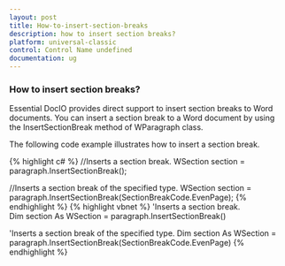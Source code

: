 ```yaml
---
layout: post
title: How-to-insert-section-breaks
description: how to insert section breaks?
platform: universal-classic
control: Control Name undefined
documentation: ug
---
```


### How to insert section breaks?

Essential DocIO provides direct support to insert section breaks to Word documents. You can insert a section break to a Word document by using the InsertSectionBreak method of WParagraph class.

The following code example illustrates how to insert a section break.

{% highlight c# %}
//Inserts a section break.
WSection section = paragraph.InsertSectionBreak();

//Inserts a section break of the specified type.
WSection section = paragraph.InsertSectionBreak(SectionBreakCode.EvenPage);
{% endhighlight %}
{% highlight vbnet %}
'Inserts a section break.
Dim section As WSection = paragraph.InsertSectionBreak()

'Inserts a section break of the specified type.
Dim section As WSection = paragraph.InsertSectionBreak(SectionBreakCode.EvenPage)
{% endhighlight %}


